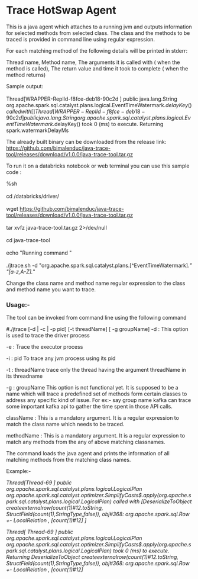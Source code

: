 # Trace HotSwap Agent
This is a java agent which attaches to a running jvm and outputs information for selected methods from selected class. 
The class and the methods to be traced is provided in command line using regular expression.

For each matching method of the following details will be printed in stderr:

Thread name, Method name, The arguments it is called with ( when the method is called), The return value and time it took to complete ( when the method returns)

Sample output:<br />   
Thread[WRAPPER-ReplId-f8fce-deb18-90c2d ] public java.lang.String org.apache.spark.sql.catalyst.plans.logical.EventTimeWatermark$.delayKey() called with []
Thread[ WRAPPER-ReplId-f8fce-deb18-90c2d ] public java.lang.String org.apache.spark.sql.catalyst.plans.logical.EventTimeWatermark$.delayKey() took 0 (ms) to execute. Returning spark.watermarkDelayMs

The already built binary can be downloaded from the release link: https://github.com/bimalenduc/java-trace-tool/releases/download/v1.0.0/java-trace-tool.tar.gz

To run it on a databricks notebook or web terminal you can use this sample code :

%sh<br />   
cd /databricks/driver/<br />   
wget https://github.com/bimalenduc/java-trace-tool/releases/download/v1.0.0/java-trace-tool.tar.gz<br />   
tar xvfz java-trace-tool.tar.gz 2>/dev/null<br />   
cd java-trace-tool<br />   
echo "Running command "<br />   
./jtrace.sh -d   "org.apache.spark.sql.catalyst.plans.[^EventTimeWatermark].*" "[a-z,A-Z].*"<br />   

Change the class name and method name regular expression to the class and method name you want to trace.


 ### Usage:-

The tool can be invoked from command line using the following command

#./jtrace [-d | -c | -p pid] [-t threadName] [ -g groupName] <className> <methodName>
-d  : This option is used to trace the driver process

-e  : Trace the executor process

 -i  : pid To trace any jvm process using its pid

-t   : threadName trace only the thread having the argument threadName in its threadname

-g  : groupName This option is not functional yet. It is supposed to be a name which will trace a predefined set of methods form certain classes to address any specific kind of issue. For ex:- say group name kafka can trace some important kafka api to gather the time spent in those API calls.

className : This is a mandatory argument. It is a regular expression to match the class name which needs to be traced. 

methodName : This is a mandatory argument. It is a regular expression to match any methods from the any of above matching classnames. 

The command loads the java agent and prints the information of all matching methods from the matching class names.

Example:-

*Thread[Thread-69 ] public org.apache.spark.sql.catalyst.plans.logical.LogicalPlan org.apache.spark.sql.catalyst.optimizer.SimplifyCasts$.apply(org.apache.spark.sql.catalyst.plans.logical.LogicalPlan) called with [DeserializeToObject createexternalrow(count(1)#12.toString, StructField(count(1),StringType,false)), obj#368: org.apache.spark.sql.Row
+- LocalRelation <empty>, [count(1)#12]
]*

*Thread[ Thread-69 ] public org.apache.spark.sql.catalyst.plans.logical.LogicalPlan org.apache.spark.sql.catalyst.optimizer.SimplifyCasts$.apply(org.apache.spark.sql.catalyst.plans.logical.LogicalPlan) took 0 (ms) to execute. Returning DeserializeToObject createexternalrow(count(1)#12.toString, StructField(count(1),StringType,false)), obj#368: org.apache.spark.sql.Row
+- LocalRelation <empty>, [count(1)#12]*
